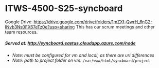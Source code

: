 # ITWS-4500-S25-syncboard

Google Drive: https://drive.google.com/drive/folders/1mZXf-QwrH_6nG2-lNvb3Ns0FX67eTz0e?usp=sharing
This has our scrum meetings and other team resources.


##### Served at: http://syncboard.eastus.cloudapp.azure.com/node
- *Note: must be configured for vm and local, as there are url differences*
- *Note: path to project folder on vm:* ```/var/www/html/syncboard/project ```
